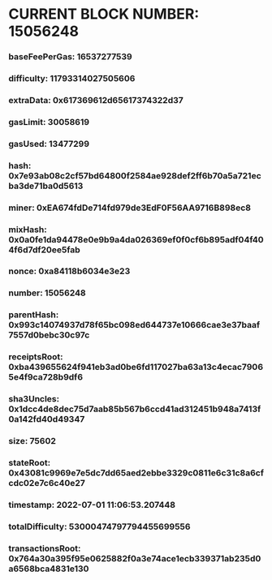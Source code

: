 # CURRENT BLOCK NUMBER: 15056248

### baseFeePerGas: 16537277539
### difficulty: 11793314027505606
### extraData: 0x617369612d65617374322d37
### gasLimit: 30058619
### gasUsed: 13477299
### hash: 0x7e93ab08c2cf57bd64800f2584ae928def2ff6b70a5a721ecba3de71ba0d5613
### miner: 0xEA674fdDe714fd979de3EdF0F56AA9716B898ec8
### mixHash: 0x0a0fe1da94478e0e9b9a4da026369ef0f0cf6b895adf04f404f6d7df20ee5fab
### nonce: 0xa84118b6034e3e23
### number: 15056248
### parentHash: 0x993c14074937d78f65bc098ed644737e10666cae3e37baaf7557d0bebc30c97c
### receiptsRoot: 0xba439655624f941eb3ad0be6fd117027ba63a13c4ecac79065e4f9ca728b9df6
### sha3Uncles: 0x1dcc4de8dec75d7aab85b567b6ccd41ad312451b948a7413f0a142fd40d49347
### size: 75602
### stateRoot: 0x43081c9969e7e5dc7dd65aed2ebbe3329c0811e6c31c8a6cfcdc02e7c6c40e27
### timestamp: 2022-07-01 11:06:53.207448
### totalDifficulty: 53000474797794455699556
### transactionsRoot: 0x764a30a395f95e0625882f0a3e74ace1ecb339371ab235d0a6568bca4831e130
